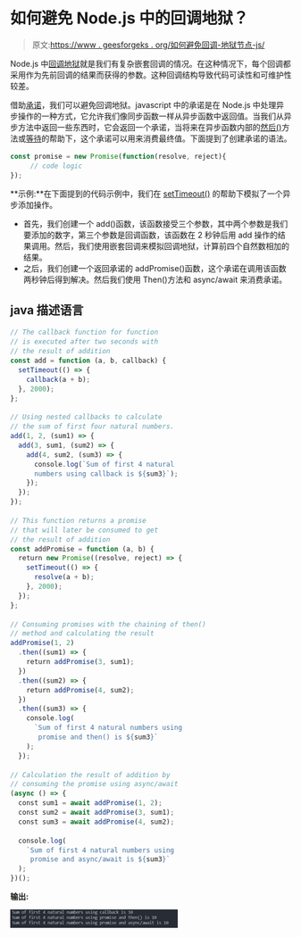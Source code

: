 # 如何避免 Node.js 中的回调地狱？

> 原文:[https://www . geesforgeks . org/如何避免回调-地狱节点-js/](https://www.geeksforgeeks.org/how-to-avoid-callback-hell-in-node-js/)

Node.js 中[回调地狱](https://www.geeksforgeeks.org/what-is-callback-hell-in-node-js/)就是我们有复杂嵌套回调的情况。在这种情况下，每个回调都采用作为先前回调的结果而获得的参数。这种回调结构导致代码可读性和可维护性较差。

借助[承诺](https://www.geeksforgeeks.org/javascript-promises/)，我们可以避免回调地狱。javascript 中的承诺是在 Node.js 中处理异步操作的一种方式，它允许我们像同步函数一样从异步函数中返回值。当我们从异步方法中返回一些东西时，它会返回一个承诺，当将来在异步函数内部的[然后()](https://www.geeksforgeeks.org/why-we-use-then-method-in-javascript/)方法或[等待](https://www.geeksforgeeks.org/async-await-function-in-javascript/)的帮助下，这个承诺可以用来消费最终值。下面提到了创建承诺的语法。

```js
const promise = new Promise(function(resolve, reject){
     // code logic
});
```

**示例:**在下面提到的代码示例中，我们在 [setTimeout()](https://www.geeksforgeeks.org/what-is-the-purpose-of-settimeout-function-in-javascript/) 的帮助下模拟了一个异步添加操作。

*   首先，我们创建一个 add()函数，该函数接受三个参数，其中两个参数是我们要添加的数字，第三个参数是回调函数，该函数在 2 秒钟后用 add 操作的结果调用。然后，我们使用嵌套回调来模拟回调地狱，计算前四个自然数相加的结果。
*   之后，我们创建一个返回承诺的 addPromise()函数，这个承诺在调用该函数两秒钟后得到解决。然后我们使用 Then()方法和 async/await 来消费承诺。

## java 描述语言

```js
// The callback function for function
// is executed after two seconds with
// the result of addition
const add = function (a, b, callback) {
  setTimeout(() => {
    callback(a + b);
  }, 2000);
};

// Using nested callbacks to calculate
// the sum of first four natural numbers.
add(1, 2, (sum1) => {
  add(3, sum1, (sum2) => {
    add(4, sum2, (sum3) => {
      console.log(`Sum of first 4 natural 
      numbers using callback is ${sum3}`);
    });
  });
});

// This function returns a promise
// that will later be consumed to get
// the result of addition
const addPromise = function (a, b) {
  return new Promise((resolve, reject) => {
    setTimeout(() => {
      resolve(a + b);
    }, 2000);
  });
};

// Consuming promises with the chaining of then()
// method and calculating the result
addPromise(1, 2)
  .then((sum1) => {
    return addPromise(3, sum1);
  })
  .then((sum2) => {
    return addPromise(4, sum2);
  })
  .then((sum3) => {
    console.log(
      `Sum of first 4 natural numbers using 
       promise and then() is ${sum3}`
    );
  });

// Calculation the result of addition by
// consuming the promise using async/await
(async () => {
  const sum1 = await addPromise(1, 2);
  const sum2 = await addPromise(3, sum1);
  const sum3 = await addPromise(4, sum2);

  console.log(
    `Sum of first 4 natural numbers using 
     promise and async/await is ${sum3}`
  );
})();
```

**输出:**

![](img/c0d9a0bca7d616ceedc97e98cf72b7c2.png)